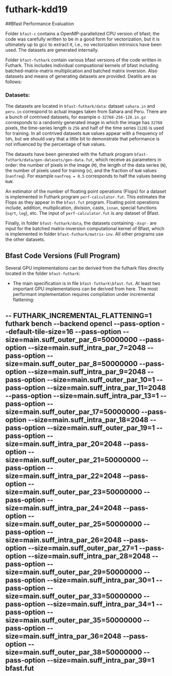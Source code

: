 # futhark-kdd19

##Bfast Performance Evaluation

Folder `bfast-c` contains a OpenMP-parallelized CPU version of bfast; the code was carefully written to be in a good form for vectorization, but it is ultimately up to gcc to extract it, i.e., no vectorization intrinsics have been used. The datasets are generated internally.

Folder `bfast-futhark` contain various bfast versions of the code written in Futhark. This includes individual compuational kernels of bfast including batched-matrix-matrix multiplication and batched matrix inversion. Also datasets and means of generating datasets are provided. Deatils are as follows:

### Datasets:

The datasets are located in `bfast-futhark/data`: dataset `sahara.in` and `peru.in` correspond to actual images taken from Sahara and Peru. There are a bunch of contrived datasets, for example `d-32768-256-128.in.gz` corresponds to a randomly generated image in which the image has `32768` pixels, the time-series length is `256` and half of the time series (`128`) is used for training. In all contrived datasets `NaN` values appear with a frequency of `50%`, but we should vary that a little bit to demonstrate that peformance is not influenced by the percentage of `NaN` values. 

The datasets have been generated with the futhark program `bfast-futhark/data/gen-datasets/gen-data.fut`, which receive as parameters in order: the number of pixels in the image (`M`), the length of the data series (`N`), the number of pixels used for training (`n`), and the fraction of `NaN` values (`nanfreq`). For example `nanfreq = 0.5` corresponds to half the values beeing `NaN`.

An estimator of the number of floating point operations (Flops) for a dataset is implemented in Futhark program `perf-calculator.fut`. This estimates the Flops as they appear in the `bfast.fut` program. Floating point operations include, addition, multiplication, division, casts, `isnan`, special functions (`sqrt`, `log`), etc. The input of `perf-calculator.fut` is any dataset of Bfast.

Finally, in folder `bfast-futhark/data`, the datasets containing `-Xsqr-` are input for the batched matrix-inversion computational kernel of Bfast, which is implemented in folder `bfast-futhark/matrix-inv`. All other programs use the other datasets.

## Bfast Code Versions (Full Program)

Several GPU implementations can be derived from the futhark files directly located in the folder `bfast-futhark`:

* The main specification is in file `bfast-futhark\bfast.fut`. At least two important GPU implementations can be derived from here. The most performant implementation requires compilation under incremental flattening:

--
FUTHARK_INCREMENTAL_FLATTENING=1 futhark bench --backend opencl --pass-option --default-tile-size=16 --pass-option --size=main.suff_outer_par_6=50000000 --pass-option --size=main.suff_intra_par_7=2048 --pass-option --size=main.suff_outer_par_8=50000000 --pass-option --size=main.suff_intra_par_9=2048 --pass-option --size=main.suff_outer_par_10=1  --pass-option --size=main.suff_intra_par_11=2048 --pass-option --size=main.suff_intra_par_13=1 --pass-option --size=main.suff_outer_par_17=50000000 --pass-option --size=main.suff_intra_par_18=2048 --pass-option --size=main.suff_outer_par_19=1 --pass-option --size=main.suff_intra_par_20=2048 --pass-option --size=main.suff_outer_par_21=50000000 --pass-option --size=main.suff_intra_par_22=2048 --pass-option --size=main.suff_outer_par_23=50000000 --pass-option --size=main.suff_intra_par_24=2048 --pass-option --size=main.suff_outer_par_25=50000000 --pass-option --size=main.suff_intra_par_26=2048 --pass-option --size=main.suff_outer_par_27=1 --pass-option --size=main.suff_intra_par_28=2048 --pass-option --size=main.suff_outer_par_29=50000000 --pass-option --size=main.suff_intra_par_30=1 --pass-option --size=main.suff_outer_par_33=50000000 --pass-option --size=main.suff_intra_par_34=1 --pass-option --size=main.suff_outer_par_35=50000000 --pass-option --size=main.suff_intra_par_36=2048 --pass-option --size=main.suff_outer_par_38=50000000 --pass-option --size=main.suff_intra_par_39=1 bfast.fut
--


